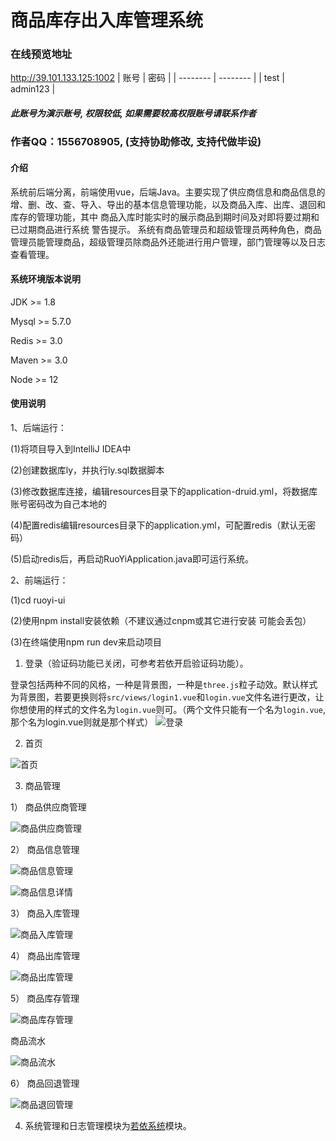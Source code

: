 

# 商品库存出入库管理系统

### 在线预览地址
http://39.101.133.125:1002
| 账号    | 密码     |
| -------- | -------- |
| test | admin123 |

##### 此账号为演示账号, 权限较低, 如果需要较高权限账号请联系作者
### 作者QQ：1556708905, (支持协助修改, 支持代做毕设)


#### 介绍
系统前后端分离，前端使用vue，后端Java。主要实现了供应商信息和商品信息的增、删、改、查、导入、导出的基本信息管理功能，以及商品入库、出库、退回和库存的管理功能，其中 商品入库时能实时的展示商品到期时间及对即将要过期和已过期商品进行系统 警告提示。
系统有商品管理员和超级管理员两种角色，商品管理员能管理商品，超级管理员除商品外还能进行用户管理，部门管理等以及日志查看管理。

#### 系统环境版本说明
JDK >= 1.8 

Mysql >= 5.7.0

Redis >= 3.0

Maven >= 3.0

Node >= 12

#### 使用说明

1、后端运行：

(1)将项目导入到IntelliJ IDEA中

(2)创建数据库ly，并执行ly.sql数据脚本

(3)修改数据库连接，编辑resources目录下的application-druid.yml，将数据库账号密码改为自己本地的

(4)配置redis编辑resources目录下的application.yml，可配置redis（默认无密码）

(5)启动redis后，再启动RuoYiApplication.java即可运行系统。

2、前端运行：

(1)cd ruoyi-ui

(2)使用npm install安装依赖（不建议通过cnpm或其它进行安装 可能会丢包）

(3)在终端使用npm run dev来启动项目



1.  登录（验证码功能已关闭，可参考若依开启验证码功能）。


登录包括两种不同的风格，一种是背景图，一种是`three.js`粒子动效。默认样式为背景图，若要更换则将`src/views/login1.vue`和`login.vue`文件名进行更改，让你想使用的样式的文件名为`login.vue`则可。（两个文件只能有一个名为`login.vue`,那个名为login.vue则就是那个样式）
![登录](yanshitu/login1.png)


2.  首页


![首页](yanshitu/shouye.png)


3.  商品管理

  1） 商品供应商管理  

![商品供应商管理](yanshitu/gongyingshang.png)

  2） 商品信息管理

![商品信息管理](yanshitu/xinxi.png)

![商品信息详情](yanshitu/xinxidetail.png)

  3） 商品入库管理

![商品入库管理](yanshitu/ruku.png)

  4） 商品出库管理

![商品出库管理](yanshitu/chuku.png)

  5） 商品库存管理

![商品库存管理](yanshitu/kucun.png)

商品流水

![商品流水](yanshitu/liushuizhang.png)  

6） 商品回退管理

![商品退回管理](yanshitu/tuihui.png)

4. 系统管理和日志管理模块为[若依系统](http://www.ruoyi.vip/)模块。
